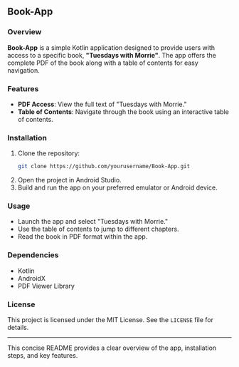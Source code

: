 ## Book-App

### Overview
**Book-App** is a simple Kotlin application designed to provide users with access to a specific book, **"Tuesdays with Morrie"**. The app offers the complete PDF of the book along with a table of contents for easy navigation.

### Features
- **PDF Access**: View the full text of "Tuesdays with Morrie."
- **Table of Contents**: Navigate through the book using an interactive table of contents.

### Installation
1. Clone the repository:
   ```bash
   git clone https://github.com/yourusername/Book-App.git
   ```
2. Open the project in Android Studio.
3. Build and run the app on your preferred emulator or Android device.

### Usage
- Launch the app and select "Tuesdays with Morrie."
- Use the table of contents to jump to different chapters.
- Read the book in PDF format within the app.

### Dependencies
- Kotlin
- AndroidX
- PDF Viewer Library

### License
This project is licensed under the MIT License. See the `LICENSE` file for details.

---

This concise README provides a clear overview of the app, installation steps, and key features.
